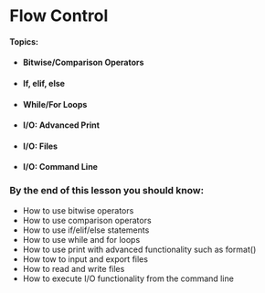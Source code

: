 # Flow Control

#### **Topics:**

* #### Bitwise/Comparison Operators
* #### If, elif, else
* #### While/For Loops
* #### I/O: Advanced Print
* #### I/O: Files
* #### I/O: Command Line

### By the end of this lesson you should know:

* How to use bitwise operators
* How to use comparison operators
* How to use if/elif/else statements
* How to use while and for loops
* How to use print with advanced functionality such as format\(\)
* How tow to input and export files
* How to read and write files
* How to execute I/O functionality from the command line



